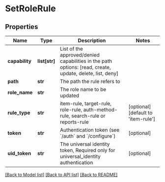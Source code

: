 # SetRoleRule

## Properties
Name | Type | Description | Notes
------------ | ------------- | ------------- | -------------
**capability** | **list[str]** | List of the approved/denied capabilities in the path options: [read, create, update, delete, list, deny] | 
**path** | **str** | The path the rule refers to | 
**role_name** | **str** | The role name to be updated | 
**rule_type** | **str** | item-rule, target-rule, role-rule, auth-method-rule, search-rule or reports-rule | [optional] [default to 'item-rule']
**token** | **str** | Authentication token (see &#x60;/auth&#x60; and &#x60;/configure&#x60;) | [optional] 
**uid_token** | **str** | The universal identity token, Required only for universal_identity authentication | [optional] 

[[Back to Model list]](../README.md#documentation-for-models) [[Back to API list]](../README.md#documentation-for-api-endpoints) [[Back to README]](../README.md)


